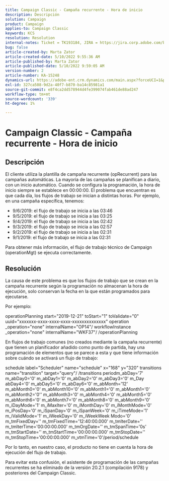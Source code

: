 ```yaml
---
title: Campaign Classic - Campaña recurrente - Hora de inicio
description: Descripción
solution: Campaign
product: Campaign
applies-to: Campaign Classic
keywords: KCS
resolution: Resolution
internal-notes: Ticket = TK193184, JIRA = https://jira.corp.adobe.com/browse/NEO-18567
bug: false
article-created-by: Marta Zator
article-created-date: 5/10/2022 9:55:36 AM
article-published-by: Marta Zator
article-published-date: 5/10/2022 9:59:05 AM
version-number: 2
article-number: KA-15248
dynamics-url: https://adobe-ent.crm.dynamics.com/main.aspx?forceUCI=1&pagetype=entityrecord&etn=knowledgearticle&id=c8207854-47d0-ec11-a7b5-00224809c101
exl-id: 327ca508-9d2a-40f7-b870-ba14c85981a1
source-git-commit: e8f4ca2dd578944d4fe399074fab461de88ad247
workflow-type: tm+mt
source-wordcount: '339'
ht-degree: 1%

---
```


# Campaign Classic - Campaña recurrente - Hora de inicio

## Descripción


El cliente utiliza la plantilla de campaña recurrente (opRecurrent) para las campañas automáticas. La mayoría de las campañas se planifican a diario, con un inicio automático. Cuando se configura la programación, la hora de inicio siempre se establece en 00:00:00. El problema que encuentran es que cada día, los flujos de trabajo se inician a distintas horas.
Por ejemplo, en una campaña específica, tenemos:

- 9/6/2019: el flujo de trabajo se inicia a las 03:46
- 9/5/2019: el flujo de trabajo se inicia a las 03:25
- 9/4/2019: el flujo de trabajo se inicia a las 02:42
- 9/3/2019: el flujo de trabajo se inicia a las 02:57
- 9/2/2019: el flujo de trabajo se inicia a las 02:31
- 9/1/2019: el flujo de trabajo se inicia a las 02:31


Para obtener más información, el flujo de trabajo técnico de Campaign (operationMgt) se ejecuta correctamente.


## Resolución


La causa de este problema es que los flujos de trabajo que se crean en la campaña recurrente según la programación no almacenan la hora de ejecución, solo conservan la fecha en la que están programados para ejecutarse.

Por ejemplo:

operationPlanning start=&quot;2019-12-21&quot; toStart=&quot;1&quot; toValidate=&quot;0&quot; uuid=&quot;xxxxxxx-xxxx-xxxx-xxxx-xxxxxxxxxxxxxx&quot; operation _operation=&quot;none&quot; internalName=&quot;OP14&quot;/ workflowInstance _operation=&quot;none&quot; internalName=&quot;WKF37&quot;/ /operationPlanning

En flujos de trabajo comunes (no creados mediante la campaña recurrente) que tienen un planificador añadido como punto de partida, hay una programación de elementos que se parece a esta y que tiene información sobre cuándo se activará un flujo de trabajo:

schedule label=&quot;Scheduler&quot; name=&quot;schedule&quot; x=&quot;168&quot; y=&quot;320&quot; transitions name=&quot;transition&quot; target=&quot;query&quot;/ /transitions periodm_abDay=&#39;7&#39; m_abDay0=&#39;0&#39; m_abDay1=&#39;0&#39; m_abDay2=&#39;0&#39; m_abDay3=&#39;0&#39; m_Day abDay4=&#39;0&#39; m_abDay5=&#39;0&#39; m_abDay6=&#39;0&#39; m_abMonth=&#39;12&#39; m_abMonth0=&#39;0&#39; m_abMonth10=&#39;0&#39; m_abMonth1=&#39;0&#39; m_abMonth1=&#39;0&#39; m_abMonth2=&#39;0&#39;&#39; m_abMonth3=&#39;0&#39; m_abMonth4=&#39;0&#39; m_abMonth5=&#39;0&#39; m_abMonth6=&#39;0&#39; m_abMonth7=&#39;0&#39; m_abMonth8=&#39;0&#39; m_abMonth9=&#39;0&#39; m_iDayMode=&#39;1&#39; m_iMaxIter=&#39;0&#39; m_iMonthDay=&#39;0&#39; m_iMonthMode=&#39;0&#39; m_iPosDay=&#39;0&#39; m_iSpanDay=&#39;0&#39; m_iSpanWeek=&#39;0&#39; m_iTimeMode=&#39;1&#39; m_iValidMode=&#39;1&#39; m_iWeekDay=&#39;0&#39; m_iWeekWeek Modo=&#39;0&#39; m_tmFixedDay=&#39;&#39; m_tmFixedTime=&#39;12:40:00.000&#39; m_tmIterDate=&#39;&#39; m_tmIterTime=&#39;00:00:00.000&#39; m_tmOrgDate=&#39;&#39; m_tmSpanTime=&#39;0s&#39; m_tmStartDate=&#39;&#39; m_tmStartTime=&#39;00:00:00.000&#39; m_tmStopDate=&#39;&#39; m_tmStopTime=&#39;00:00:00.000&#39; m_vtmTime=&#39;0&#39;/period/schedule

Por lo tanto, en nuestro caso, el producto no tiene en cuenta la hora de ejecución del flujo de trabajo.

Para evitar esta confusión, el asistente de programación de las campañas recurrentes se ha eliminado de la versión 20.2.1 (compilación 9178) y posteriores del Campaign Classic.

